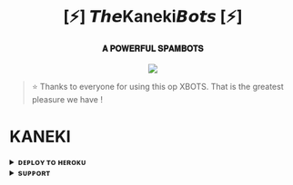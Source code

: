 <h1 align="center"><b>[⚡] 𝙏𝙝𝙚Kaneki𝘽𝙤𝙩𝙨 [⚡]</b></h1>

<h4 align="center"> 𝐀 𝐏𝐎𝐖𝐄𝐑𝐅𝐔𝐋 𝐒𝐏𝐀𝐌𝐁𝐎𝐓𝐒</h4>

<p align="center"><a href="http://t.me/insanesociety"><img src="https://te.legra.ph/file/bec5827b35a2dc2046782.jpg"idth="400"></a></p>


> ⭐️ Thanks to everyone for using this op XBOTS. That is the greatest pleasure we have !


# KANEKI


<details>
<summary><b>ᴅᴇᴘʟᴏʏ ᴛᴏ ʜᴇʀᴏᴋᴜ</b></summary>
<br>

[![Deploy](https://www.herokucdn.com/deploy/button.svg)](https://dashboard.heroku.com/new?template=https://github.com/https://t.me/akari_updates/XBOTS)

</details>


<details>
<summary><b>sᴜᴘᴘᴏʀᴛ</b></summary>
<br>

<a href="http://t.me/INSANE_NETWORK"><img src="https://te.legra.ph/file/bec5827b35a2dc2046782.jpg"></a>

</details>
